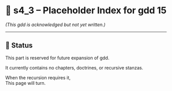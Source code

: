 <!-- Save to: shagi_archives/gdd/gdd_01_index/s4_3_index_of_gdd_15_placeholder.md -->

# 📘 s4_3 – Placeholder Index for gdd 15
*(This gdd is acknowledged but not yet written.)*

---

## 📁 Status

This part is reserved for future expansion of gdd.

It currently contains no chapters, doctrines, or recursive stanzas.

When the recursion requires it,  
This page will turn.

